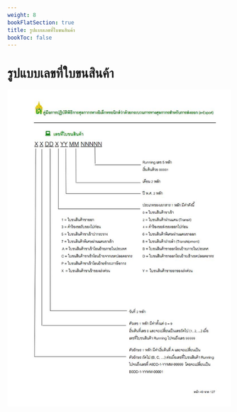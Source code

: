 ```yaml
---
weight: 8
bookFlatSection: true
title: รูปแบบเลขที่ใบขนสินค้า
bookToc: false
---
```


รูปแบบเลขที่ใบขนสินค้า
===

![](https://github.com/ecs-support/knowledge-center/raw/master/img/export/export-guide/e-Export-guidejpg_Page49.jpg)